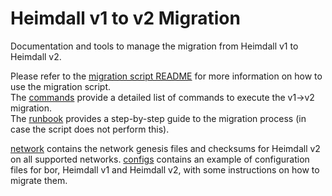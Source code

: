 
# Heimdall v1 to v2 Migration

Documentation and tools to manage the migration from Heimdall v1 to Heimdall v2.

Please refer to the [migration script README](./script/README.md) for more information
on how to use the migration script.  
The [commands](./script/COMMANDS.md) provide a detailed list of commands to execute the v1→v2 migration.  
The [runbook](./script/RUNBOOK.md) provides a step-by-step guide to the migration process (in case the script does not perform this).

[network](./networks) contains the network genesis files and checksums for Heimdall v2 on all supported networks.
[configs](./configs) contains an example of configuration files for bor, Heimdall v1 and Heimdall v2, with some instructions on how to migrate them.
